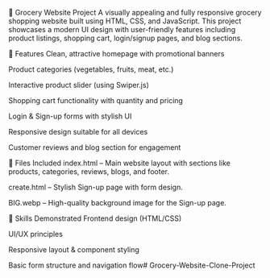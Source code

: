 🛒 Grocery Website Project
A visually appealing and fully responsive grocery shopping website built using HTML, CSS, and JavaScript. This project showcases a modern UI design with user-friendly features including product listings, shopping cart, login/signup pages, and blog sections.

🌟 Features
Clean, attractive homepage with promotional banners

Product categories (vegetables, fruits, meat, etc.)

Interactive product slider (using Swiper.js)

Shopping cart functionality with quantity and pricing

Login & Sign-up forms with stylish UI

Responsive design suitable for all devices

Customer reviews and blog section for engagement

📁 Files Included
index.html – Main website layout with sections like products, categories, reviews, blogs, and footer.

create.html – Stylish Sign-up page with form design.

BIG.webp – High-quality background image for the Sign-up page.

🧠 Skills Demonstrated
Frontend design (HTML/CSS)

UI/UX principles

Responsive layout & component styling

Basic form structure and navigation flow# Grocery-Website-Clone-Project
